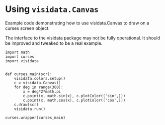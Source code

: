 # Using `visidata.Canvas`

Example code demonstrating how to use visidata.Canvas to draw on a curses screen object.

The interface to the visidata package may not be fully operational.  It should be improved and tweaked to be a real example.

```
import math
import curses
import visidata


def curses_main(scr):
    visidata.colors.setup()
    c = visidata.Canvas()
    for deg in range(360):
        x = deg*2*math.pi
        c.point(x, math.sin(x), c.plotColor(('sin',)))
        c.point(x, math.cos(x), c.plotColor(('cos',)))
    c.draw(scr)
    visidata.run()

curses.wrapper(curses_main)
```
